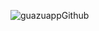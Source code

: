 ![guazuappGithub](https://user-images.githubusercontent.com/66587093/127802200-a0ca35e0-af90-47e8-b120-0aa64576e5d0.png)
